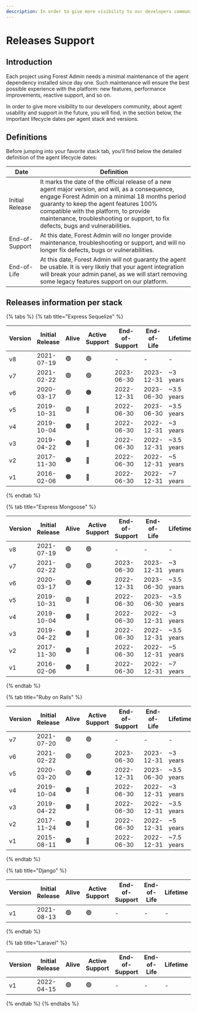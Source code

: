 ```yaml
---
description: In order to give more visibility to our developers community, about agent usability and support in the future, you will find, in this page, the important lifecycle dates per agent stack and versions.
---
```


# Releases Support

## Introduction

Each project using Forest Admin needs a minimal maintenance of the agent dependency installed since day one.
Such maintenance will ensure the best possible experience with the platform: new features, performance improvements, reactive support, and so on.

In order to give more visibility to our developers community, about agent usability and support in the future, you will find, in the section below, the important lifecycle dates per agent stack and versions.

## Definitions

Before jumping into your favorite stack tab, you’ll find below the detailed definition of the agent lifecycle dates:

| Date            | Definition                                                                                                                                                                                                                                                                                                                 |
| --------------- | -------------------------------------------------------------------------------------------------------------------------------------------------------------------------------------------------------------------------------------------------------------------------------------------------------------------------- |
| Initial Release | It marks the date of the official release of a new agent major version, and will, as a consequence, engage Forest Admin on a minimal 18 months period guaranty to keep the agent features 100% compatible with the platform, to provide maintenance, troubleshooting or support, to fix defects, bugs and vulnerabilities. |
| End-of-Support  | At this date, Forest Admin will no longer provide maintenance, troubleshooting or support, and will no longer fix defects, bugs or vulnerabilities.                                                                                                                                                                        |
| End-of-Life     | At this date, Forest Admin will not guaranty the agent be usable. It is very likely that your agent integration will break your admin panel, as we will start removing some legacy features support on our platform.                                                                                                       |

## Releases information per stack

{% tabs %}
{% tab title="Express Sequelize" %}

| Version | Initial Release | Alive | Active Support | End-of-Support | End-of-Life | Lifetime   |
| ------- | --------------- | ----- | -------------- | -------------- | ----------- | ---------- |
| v8      | 2021-07-19      | 🟢    | 🟢             | -              | -           | -          |
| v7      | 2021-02-22      | 🟢    | 🟢             | 2023-06-30     | 2023-12-31  | ~3 years   |
| v6      | 2020-03-17      | 🟢    | 🟠             | 2022-12-31     | 2023-06-30  | ~3.5 years |
| v5      | 2019-10-31      | 🟢    | 🔴             | 2022-06-30     | 2023-06-30  | ~3.5 years |
| v4      | 2019-10-04      | 🟠    | 🔴             | 2022-06-30     | 2022-12-31  | ~3 years   |
| v3      | 2019-04-22      | 🟠    | 🔴             | 2022-06-30     | 2022-12-31  | ~3.5 years |
| v2      | 2017-11-30      | 🟠    | 🔴             | 2022-06-30     | 2022-12-31  | ~5 years   |
| v1      | 2016-02-06      | 🟠    | 🔴             | 2022-06-30     | 2022-12-31  | ~7 years   |

{% endtab %}

{% tab title="Express Mongoose" %}

| Version | Initial Release | Alive | Active Support | End-of-Support | End-of-Life | Lifetime   |
| ------- | --------------- | ----- | -------------- | -------------- | ----------- | ---------- |
| v8      | 2021-07-19      | 🟢    | 🟢             | -              | -           | -          |
| v7      | 2021-02-22      | 🟢    | 🟢             | 2023-06-30     | 2023-12-31  | ~3 years   |
| v6      | 2020-03-17      | 🟢    | 🟠             | 2022-12-31     | 2023-06-30  | ~3.5 years |
| v5      | 2019-10-31      | 🟢    | 🔴             | 2022-06-30     | 2023-06-30  | ~3.5 years |
| v4      | 2019-10-04      | 🟠    | 🔴             | 2022-06-30     | 2022-12-31  | ~3 years   |
| v3      | 2019-04-22      | 🟠    | 🔴             | 2022-06-30     | 2022-12-31  | ~3.5 years |
| v2      | 2017-11-30      | 🟠    | 🔴             | 2022-06-30     | 2022-12-31  | ~5 years   |
| v1      | 2016-02-06      | 🟠    | 🔴             | 2022-06-30     | 2022-12-31  | ~7 years   |

{% endtab %}

{% tab title="Ruby on Rails" %}

| Version | Initial Release | Alive | Active Support | End-of-Support | End-of-Life | Lifetime   |
| ------- | --------------- | ----- | -------------- | -------------- | ----------- | ---------- |
| v7      | 2021-07-20      | 🟢    | 🟢             | -              | -           | -          |
| v6      | 2021-02-22      | 🟢    | 🟢             | 2023-06-30     | 2023-12-31  | ~3 years   |
| v5      | 2020-03-20      | 🟢    | 🟠             | 2022-12-31     | 2023-06-30  | ~3.5 years |
| v4      | 2019-10-04      | 🟠    | 🔴             | 2022-06-30     | 2022-12-31  | ~3 years   |
| v3      | 2019-04-22      | 🟠    | 🔴             | 2022-06-30     | 2022-12-31  | ~3.5 years |
| v2      | 2017-11-24      | 🟠    | 🔴             | 2022-06-30     | 2022-12-31  | ~5 years   |
| v1      | 2015-08-11      | 🟠    | 🔴             | 2022-06-30     | 2022-12-31  | ~7.5 years |

{% endtab %}

{% tab title="Django" %}

| Version | Initial Release | Alive | Active Support | End-of-Support | End-of-Life | Lifetime |
| ------- | --------------- | ----- | -------------- | -------------- | ----------- | -------- |
| v1      | 2021-08-13      | 🟢    | 🟢             | -              | -           | -        |

{% endtab %}

{% tab title="Laravel" %}

| Version | Initial Release | Alive | Active Support | End-of-Support | End-of-Life | Lifetime |
| ------- | --------------- | ----- | -------------- | -------------- | ----------- | -------- |
| v1      | 2022-04-15      | 🟢    | 🟢             | -              | -           | -        |

{% endtab %}
{% endtabs %}
